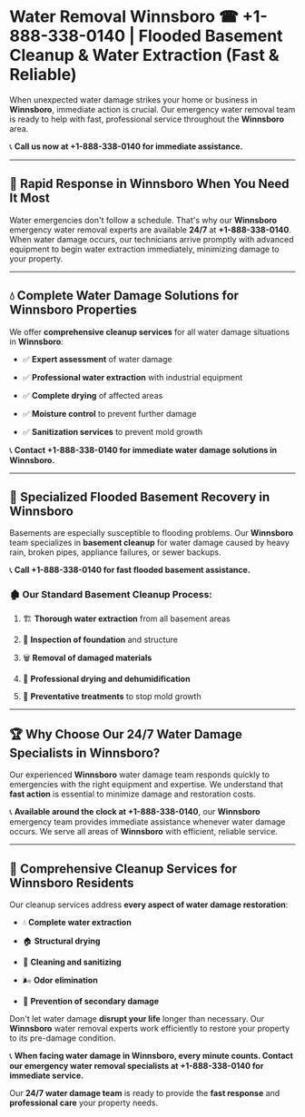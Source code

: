# Water Removal Winnsboro ☎ +1-888-338-0140 | Flooded Basement Cleanup & Water Extraction (Fast & Reliable)

When unexpected water damage strikes your home or business in **Winnsboro**, immediate action is crucial. Our emergency water removal team is ready to help with fast, professional service throughout the **Winnsboro** area. 

📞 **Call us now at +1-888-338-0140 for immediate assistance.**
---
## 🚀 Rapid Response in Winnsboro When You Need It Most
Water emergencies don't follow a schedule. That's why our **Winnsboro** emergency water removal experts are available **24/7** at **+1-888-338-0140**. When water damage occurs, our technicians arrive promptly with advanced equipment to begin water extraction immediately, minimizing damage to your property.
---
## 💧 Complete Water Damage Solutions for Winnsboro Properties
We offer **comprehensive cleanup services** for all water damage situations in **Winnsboro**:
- ✅ **Expert assessment** of water damage  
- ✅ **Professional water extraction** with industrial equipment  
- ✅ **Complete drying** of affected areas  
- ✅ **Moisture control** to prevent further damage  
- ✅ **Sanitization services** to prevent mold growth  
📞 **Contact +1-888-338-0140 for immediate water damage solutions in Winnsboro.**
---
## 🌊 Specialized Flooded Basement Recovery in Winnsboro
Basements are especially susceptible to flooding problems. Our **Winnsboro** team specializes in **basement cleanup** for water damage caused by heavy rain, broken pipes, appliance failures, or sewer backups. 
📞 **Call +1-888-338-0140 for fast flooded basement assistance.**
### 🏚️ Our Standard Basement Cleanup Process:
1. 🏗️ **Thorough water extraction** from all basement areas  
2. 🔎 **Inspection of foundation** and structure  
3. 🗑️ **Removal of damaged materials**  
4. 💨 **Professional drying and dehumidification**  
5. 🚫 **Preventative treatments** to stop mold growth  
---
## 🏆 Why Choose Our 24/7 Water Damage Specialists in Winnsboro?
Our experienced **Winnsboro** water damage team responds quickly to emergencies with the right equipment and expertise. We understand that **fast action** is essential to minimize damage and restoration costs.
📞 **Available around the clock at +1-888-338-0140**, our **Winnsboro** emergency team provides immediate assistance whenever water damage occurs. We serve all areas of **Winnsboro** with efficient, reliable service.
---
## 🧹 Comprehensive Cleanup Services for Winnsboro Residents
Our cleanup services address **every aspect of water damage restoration**:
- 💧 **Complete water extraction**  
- 🏠 **Structural drying**  
- 🧼 **Cleaning and sanitizing**  
- 🌬️ **Odor elimination**  
- 🚫 **Prevention of secondary damage**  
Don't let water damage **disrupt your life** longer than necessary. Our **Winnsboro** water removal experts work efficiently to restore your property to its pre-damage condition.
📞 **When facing water damage in Winnsboro, every minute counts. Contact our emergency water removal specialists at +1-888-338-0140 for immediate service.**
Our **24/7 water damage team** is ready to provide the **fast response** and **professional care** your property needs.
